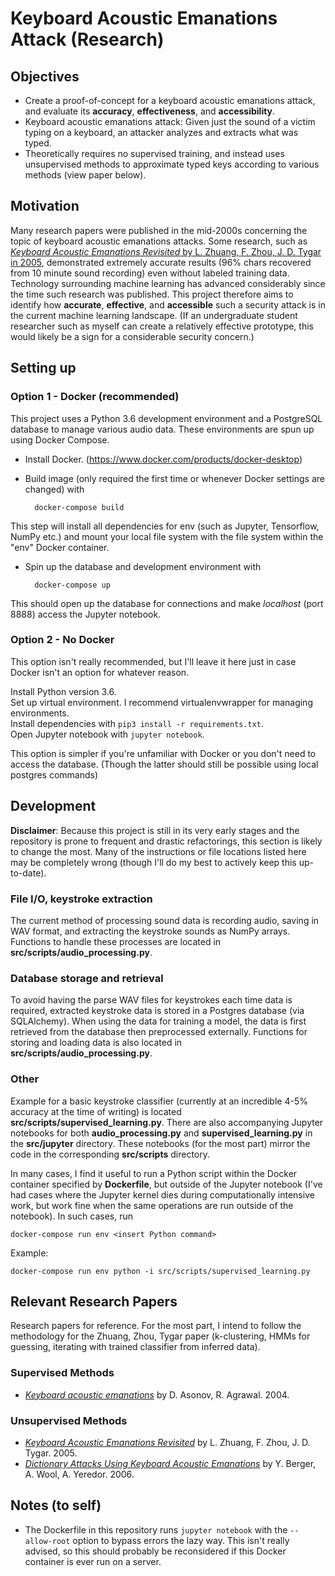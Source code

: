 # Keyboard Acoustic Emanations Attack (Research)

## Objectives
  * Create a proof-of-concept for a keyboard acoustic emanations attack, and evaluate
    its __accuracy__, __effectiveness__, and __accessibility__.
  * Keyboard acoustic emanations attack: Given just the sound of a victim typing on a keyboard,
    an attacker analyzes and extracts what was typed.
  * Theoretically requires no supervised training, and instead uses unsupervised methods to
    approximate typed keys according to various methods (view paper below).

## Motivation
Many research papers were published in the mid-2000s concerning the topic of keyboard acoustic
emanations attacks. Some research, such as [*Keyboard Acoustic Emanations Revisited* by L. Zhuang,
F. Zhou, J. D. Tygar in 2005](https://www.cs.cornell.edu/~shmat/courses/cs6431/zhuang.pdf), demonstrated
extremely accurate results (96% chars recovered from 10 minute sound recording) even without labeled 
training data. Technology surrounding machine learning has advanced considerably since the time such
research was published. This project therefore aims to identify how __accurate__, __effective__, and
__accessible__ such a security attack is in the current machine learning landscape. (If an undergraduate
student researcher such as myself can create a relatively effective prototype, this would likely be a
sign for a considerable security concern.)

## Setting up
### Option 1 - Docker (recommended)
This project uses a Python 3.6 development environment and a PostgreSQL database
to manage various audio data. These environments are spun up using Docker Compose.  
* Install Docker. (https://www.docker.com/products/docker-desktop)  
* Build image (only required the first time or whenever Docker settings are changed) with

        docker-compose build
        
This step will install all dependencies for env (such as Jupyter, Tensorflow, NumPy etc.)
and mount your local file system with the file system within the "env" Docker container.
        
* Spin up the database and development environment with
  
        docker-compose up
        
This should open up the database for connections and make *localhost* (port 8888) access
the Jupyter notebook.

### Option 2 - No Docker
This option isn't really recommended, but I'll leave it here just in case Docker isn't an option
for whatever reason.

Install Python version 3.6.  
Set up virtual environment. I recommend virtualenvwrapper for managing environments.   
Install dependencies with `pip3 install -r requirements.txt`.  
Open Jupyter notebook with `jupyter notebook`.


This option is simpler if you're unfamiliar with Docker or you don't need to access the database.
(Though the latter should still be possible using local postgres commands)


## Development
__Disclaimer__: Because this project is still in its very early stages and the repository is prone to frequent and
drastic refactorings, this section is likely to change the most. Many of the instructions or file locations
listed here may be completely wrong (though I'll do my best to actively keep this up-to-date).

### File I/O, keystroke extraction
The current method of processing sound data is recording audio, saving in WAV format, and extracting the keystroke
sounds as NumPy arrays. Functions to handle these processes are located in __src/scripts/audio_processing.py__.

### Database storage and retrieval
To avoid having the parse WAV files for keystrokes each time data is required, extracted keystroke data is stored
in a Postgres database (via SQLAlchemy). When using the data for training a model, the data is first retrieved from the 
database then preprocessed externally. Functions for storing and loading data is also located in
__src/scripts/audio_processing.py__.

### Other
Example for a basic keystroke classifier (currently at an incredible 4-5% accuracy at the time of writing) is located
__src/scripts/supervised_learning.py__. There are also accompanying Jupyter notebooks for both __audio_processing.py__
and __supervised_learning.py__ in the __src/jupyter__ directory. These notebooks (for the most part) mirror the code in
the corresponding __src/scripts__ directory.

In many cases, I find it useful to run a Python script within the Docker container specified by __Dockerfile__, but outside of
the Jupyter notebook (I've had cases where the Jupyter kernel dies during computationally intensive work, but work fine when
the same operations are run outside of the notebook). In such cases, run

    docker-compose run env <insert Python command>
    
Example:
    
    docker-compose run env python -i src/scripts/supervised_learning.py

## Relevant Research Papers
Research papers for reference. For the most part, I intend to follow the methodology for the Zhuang, Zhou, Tygar paper 
(k-clustering, HMMs for guessing, iterating with trained classifier from inferred data).

### Supervised Methods
  * [*Keyboard acoustic emanations*](https://ieeexplore.ieee.org/document/1301311)
    by D. Asonov, R. Agrawal. 2004.

### Unsupervised Methods
  * [*Keyboard Acoustic Emanations Revisited*](https://www.cs.cornell.edu/~shmat/courses/cs6431/zhuang.pdf)
  by L. Zhuang, F. Zhou, J. D. Tygar. 2005.
  * [*Dictionary Attacks Using Keyboard Acoustic Emanations*](https://www.eng.tau.ac.il/~yash/p245-berger.pdf)
  by Y. Berger, A. Wool, A. Yeredor. 2006.

## Notes (to self)
  * The Dockerfile in this repository runs `jupyter notebook` with the `--allow-root` option
    to bypass errors the lazy way. This isn't really advised, so this should probably be
    reconsidered if this Docker container is ever run on a server.
